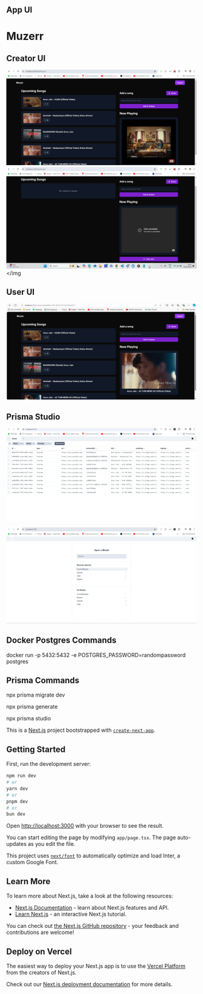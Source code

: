 
## App UI



# Muzerr

## Creator UI
<img src="images/Screenshot 2024-09-04 202649.png"></img>
<img src="images/Screenshot 2024-09-04 205248.png"></img


## User UI
<img src="images/Screenshot 2024-09-04 202739.png"></img>

## Prisma Studio

<img src="images/Screenshot 2024-09-04 203146.png"></img>


<img src="images/Screenshot 2024-09-04 203238.png"></img>

## Docker Postgres Commands

docker run -p 5432:5432 -e POSTGRES_PASSWORD=randompassword postgres

## Prisma Commands

npx prisma migrate dev

npx prisma generate

npx prisma studio

This is a [Next.js](https://nextjs.org/) project bootstrapped with [`create-next-app`](https://github.com/vercel/next.js/tree/canary/packages/create-next-app).

## Getting Started

First, run the development server:

```bash
npm run dev
# or
yarn dev
# or
pnpm dev
# or
bun dev
```

Open [http://localhost:3000](http://localhost:3000) with your browser to see the result.

You can start editing the page by modifying `app/page.tsx`. The page auto-updates as you edit the file.

This project uses [`next/font`](https://nextjs.org/docs/basic-features/font-optimization) to automatically optimize and load Inter, a custom Google Font.

## Learn More

To learn more about Next.js, take a look at the following resources:

- [Next.js Documentation](https://nextjs.org/docs) - learn about Next.js features and API.
- [Learn Next.js](https://nextjs.org/learn) - an interactive Next.js tutorial.

You can check out [the Next.js GitHub repository](https://github.com/vercel/next.js/) - your feedback and contributions are welcome!

## Deploy on Vercel

The easiest way to deploy your Next.js app is to use the [Vercel Platform](https://vercel.com/new?utm_medium=default-template&filter=next.js&utm_source=create-next-app&utm_campaign=create-next-app-readme) from the creators of Next.js.

Check out our [Next.js deployment documentation](https://nextjs.org/docs/deployment) for more details.
